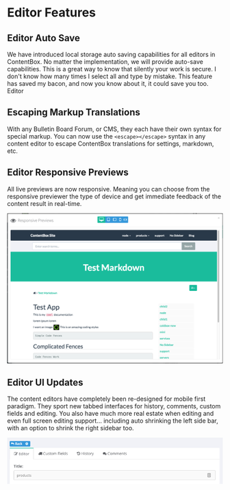 # Editor Features

## Editor Auto Save

We have introduced local storage auto saving capabilities for all editors in ContentBox. No matter the implementation, we will provide auto-save capabilities. This is a great way to know that silently your work is secure. I don't know how many times I select all and type by mistake. This feature has saved my bacon, and now you know about it, it could save you too. Editor

## Escaping Markup Translations

With any Bulletin Board Forum, or CMS, they each have their own syntax for special markup. You can now use the `<escape></escape>` syntax in any content editor to escape ContentBox translations for settings, markdown, etc.

## Editor Responsive Previews

All live previews are now responsive. Meaning you can choose from the responsive previewer the type of device and get immediate feedback of the content result in real-time.

![](../../../../../.gitbook/assets/cb3_responsive_previews.png)

## Editor UI Updates

The content editors have completely been re-designed for mobile first paradigm. They sport new tabbed interfaces for history, comments, custom fields and editing. You also have much more real estate when editing and even full screen editing support… including auto shrinking the left side bar, with an option to shrink the right sidebar too.

![](../../../../../.gitbook/assets/cb3_editor_tabs.png)


